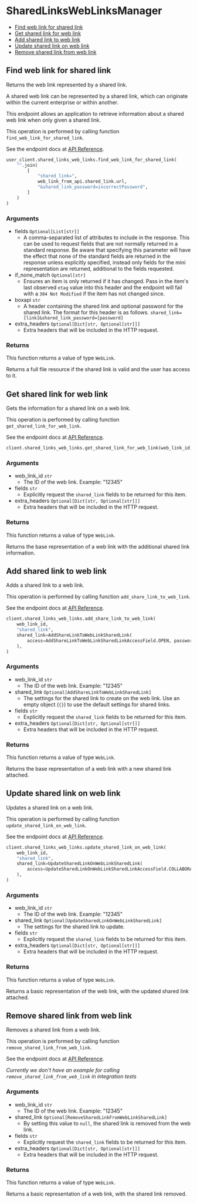 # SharedLinksWebLinksManager

- [Find web link for shared link](#find-web-link-for-shared-link)
- [Get shared link for web link](#get-shared-link-for-web-link)
- [Add shared link to web link](#add-shared-link-to-web-link)
- [Update shared link on web link](#update-shared-link-on-web-link)
- [Remove shared link from web link](#remove-shared-link-from-web-link)

## Find web link for shared link

Returns the web link represented by a shared link.

A shared web link can be represented by a shared link,
which can originate within the current enterprise or within another.

This endpoint allows an application to retrieve information about a
shared web link when only given a shared link.

This operation is performed by calling function `find_web_link_for_shared_link`.

See the endpoint docs at
[API Reference](https://developer.box.com/reference/get-shared-items--web-links/).

<!-- sample get_shared_items#web_links -->

```python
user_client.shared_links_web_links.find_web_link_for_shared_link(
    "".join(
        [
            "shared_link=",
            web_link_from_api.shared_link.url,
            "&shared_link_password=incorrectPassword",
        ]
    )
)
```

### Arguments

- fields `Optional[List[str]]`
  - A comma-separated list of attributes to include in the response. This can be used to request fields that are not normally returned in a standard response. Be aware that specifying this parameter will have the effect that none of the standard fields are returned in the response unless explicitly specified, instead only fields for the mini representation are returned, additional to the fields requested.
- if_none_match `Optional[str]`
  - Ensures an item is only returned if it has changed. Pass in the item's last observed `etag` value into this header and the endpoint will fail with a `304 Not Modified` if the item has not changed since.
- boxapi `str`
  - A header containing the shared link and optional password for the shared link. The format for this header is as follows. `shared_link=[link]&shared_link_password=[password]`
- extra_headers `Optional[Dict[str, Optional[str]]]`
  - Extra headers that will be included in the HTTP request.

### Returns

This function returns a value of type `WebLink`.

Returns a full file resource if the shared link is valid and
the user has access to it.

## Get shared link for web link

Gets the information for a shared link on a web link.

This operation is performed by calling function `get_shared_link_for_web_link`.

See the endpoint docs at
[API Reference](https://developer.box.com/reference/get-web-links-id--get-shared-link/).

<!-- sample get_web_links_id#get_shared_link -->

```python
client.shared_links_web_links.get_shared_link_for_web_link(web_link_id, "shared_link")
```

### Arguments

- web_link_id `str`
  - The ID of the web link. Example: "12345"
- fields `str`
  - Explicitly request the `shared_link` fields to be returned for this item.
- extra_headers `Optional[Dict[str, Optional[str]]]`
  - Extra headers that will be included in the HTTP request.

### Returns

This function returns a value of type `WebLink`.

Returns the base representation of a web link with the
additional shared link information.

## Add shared link to web link

Adds a shared link to a web link.

This operation is performed by calling function `add_share_link_to_web_link`.

See the endpoint docs at
[API Reference](https://developer.box.com/reference/put-web-links-id--add-shared-link/).

<!-- sample put_web_links_id#add_shared_link -->

```python
client.shared_links_web_links.add_share_link_to_web_link(
    web_link_id,
    "shared_link",
    shared_link=AddShareLinkToWebLinkSharedLink(
        access=AddShareLinkToWebLinkSharedLinkAccessField.OPEN, password="Secret123@"
    ),
)
```

### Arguments

- web_link_id `str`
  - The ID of the web link. Example: "12345"
- shared_link `Optional[AddShareLinkToWebLinkSharedLink]`
  - The settings for the shared link to create on the web link. Use an empty object (`{}`) to use the default settings for shared links.
- fields `str`
  - Explicitly request the `shared_link` fields to be returned for this item.
- extra_headers `Optional[Dict[str, Optional[str]]]`
  - Extra headers that will be included in the HTTP request.

### Returns

This function returns a value of type `WebLink`.

Returns the base representation of a web link with a new shared
link attached.

## Update shared link on web link

Updates a shared link on a web link.

This operation is performed by calling function `update_shared_link_on_web_link`.

See the endpoint docs at
[API Reference](https://developer.box.com/reference/put-web-links-id--update-shared-link/).

<!-- sample put_web_links_id#update_shared_link -->

```python
client.shared_links_web_links.update_shared_link_on_web_link(
    web_link_id,
    "shared_link",
    shared_link=UpdateSharedLinkOnWebLinkSharedLink(
        access=UpdateSharedLinkOnWebLinkSharedLinkAccessField.COLLABORATORS
    ),
)
```

### Arguments

- web_link_id `str`
  - The ID of the web link. Example: "12345"
- shared_link `Optional[UpdateSharedLinkOnWebLinkSharedLink]`
  - The settings for the shared link to update.
- fields `str`
  - Explicitly request the `shared_link` fields to be returned for this item.
- extra_headers `Optional[Dict[str, Optional[str]]]`
  - Extra headers that will be included in the HTTP request.

### Returns

This function returns a value of type `WebLink`.

Returns a basic representation of the web link, with the updated shared
link attached.

## Remove shared link from web link

Removes a shared link from a web link.

This operation is performed by calling function `remove_shared_link_from_web_link`.

See the endpoint docs at
[API Reference](https://developer.box.com/reference/put-web-links-id--remove-shared-link/).

_Currently we don't have an example for calling `remove_shared_link_from_web_link` in integration tests_

### Arguments

- web_link_id `str`
  - The ID of the web link. Example: "12345"
- shared_link `Optional[RemoveSharedLinkFromWebLinkSharedLink]`
  - By setting this value to `null`, the shared link is removed from the web link.
- fields `str`
  - Explicitly request the `shared_link` fields to be returned for this item.
- extra_headers `Optional[Dict[str, Optional[str]]]`
  - Extra headers that will be included in the HTTP request.

### Returns

This function returns a value of type `WebLink`.

Returns a basic representation of a web link, with the
shared link removed.
